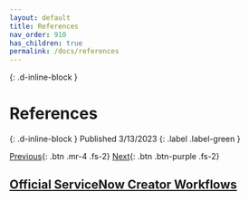 ```yaml
---
layout: default
title: References
nav_order: 910
has_children: true
permalink: /docs/references
---
```


{: .d-inline-block }
# References
{: .d-inline-block }
Published 3/13/2023
{: .label .label-green }

[Previous][PREV]{: .btn .mr-4 .fs-2}
[Next][NEXT]{: .btn .btn-purple .fs-2}

## [Official ServiceNow Creator Workflows](https://www.servicenow.com/workflows/creator-workflows.html)

[PREV]: /lab_aemc/docs/faqs
[NEXT]: /lab_aemc/docs/setup-order
